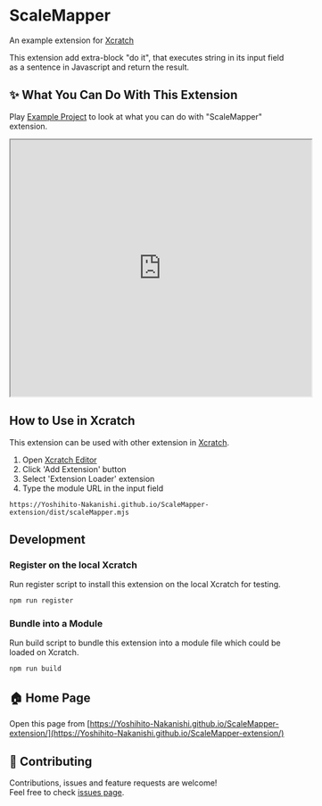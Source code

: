 # ScaleMapper
An example extension for [Xcratch](https://xcratch.github.io/)

This extension add extra-block "do it", that executes string in its input field as a sentence in Javascript and return the result.


## ✨ What You Can Do With This Extension
Play [Example Project](https://xcratch.github.io/editor/#https://Yoshihito-Nakanishi.github.io/ScaleMapper-extension/projects/example.sb3) to look at what you can do with "ScaleMapper" extension. 
<iframe src="https://xcratch.github.io/editor/player#https://Yoshihito-Nakanishi.github.io/ScaleMapper-extension/projects/example.sb3" width="540px" height="460px"></iframe>


## How to Use in Xcratch

This extension can be used with other extension in [Xcratch](https://xcratch.github.io/). 
1. Open [Xcratch Editor](https://xcratch.github.io/editor)
2. Click 'Add Extension' button
3. Select 'Extension Loader' extension
4. Type the module URL in the input field 
```
https://Yoshihito-Nakanishi.github.io/ScaleMapper-extension/dist/scaleMapper.mjs
```

## Development

### Register on the local Xcratch

Run register script to install this extension on the local Xcratch for testing.

```sh
npm run register
```

### Bundle into a Module

Run build script to bundle this extension into a module file which could be loaded on Xcratch.

```sh
npm run build
```

## 🏠 Home Page

Open this page from [https://Yoshihito-Nakanishi.github.io/ScaleMapper-extension/](https://Yoshihito-Nakanishi.github.io/ScaleMapper-extension/)


## 🤝 Contributing

Contributions, issues and feature requests are welcome!<br />Feel free to check [issues page](https://Yoshihito-Nakanishi.github.io/ScaleMapper-extension/issues). 
